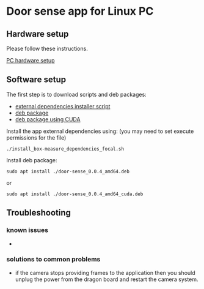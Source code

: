 # Door sense app for Linux PC
## Hardware setup
Please follow these instructions.

[PC hardware setup](https://wiki.analog.com/resources/eval/user-guides/ad-96tof1-ebz/ug_linux)

## Software setup

The first step is to download scripts and deb packages:
- [external dependencies installer script](https://github.com/robotics-ai/tof_process_public/blob/main/door_sense/PC/install_door-sense_dependencies_focal.sh)
- [deb package](https://github.com/robotics-ai/tof_process_public/blob/main/door_sense/PC/door-sense_0.0.4_amd64.deb)
- [deb package using CUDA](https://github.com/robotics-ai/tof_process_public/blob/main/door_sense/PC/door-sense_0.0.4_amd64_cuda.deb)

Install the app external dependencies using: (you may need to set execute permissions for the file)
```
./install_box-measure_dependencies_focal.sh
```

Install deb package:
```
sudo apt install ./door-sense_0.0.4_amd64.deb
```
or
```
sudo apt install ./door-sense_0.0.4_amd64_cuda.deb
```

## Troubleshooting
### known issues
-
### solutions to common problems
- if the camera stops providing frames to the application then you should unplug the power from the dragon board and restart the camera system.
